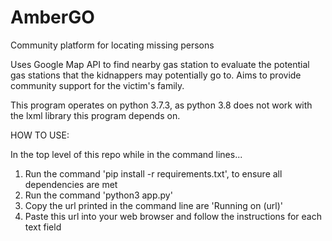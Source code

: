 # AmberGO
Community platform for locating missing persons

Uses Google Map API to find nearby gas station to evaluate the potential gas stations that the kidnappers may potentially go to.
Aims to provide community support for the victim's family.

This program operates on python 3.7.3, as python 3.8 does not work with the lxml library this program depends on.

HOW TO USE:

In the top level of this repo while in the command lines...

1. Run the command 'pip install -r requirements.txt', to ensure all dependencies are met
2. Run the command 'python3 app.py'
3. Copy the url printed in the command line are 'Running on (url)'
4. Paste this url into your web browser and follow the instructions for each text field